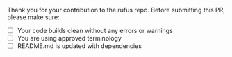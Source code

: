 Thank you for your contribution to the rufus repo. 
Before submitting this PR, please make sure:

- [ ] Your code builds clean without any errors or warnings
- [ ] You are using approved terminology
- [ ] README.md is updated with dependencies

